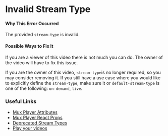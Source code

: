 # Invalid Stream Type

#### Why This Error Occurred

The provided `stream-type` is invalid.

#### Possible Ways to Fix It

If you are a viewer of this video there is not much you can do. The owner of the
video will have to fix this issue.

If you are the owner of this video, `stream-type`is no longer required, so you may consider removing it.
If you still have a use case where you would like to explicitly define the `stream-type`, make sure it or
`default-stream-type` is one of the following: `on-demand`, `live`.

### Useful Links

- [Mux Player Attributes](https://github.com/muxinc/elements/tree/main/packages/mux-player#attributes)
- [Mux Player React Props](https://github.com/muxinc/elements/tree/main/packages/mux-player-react#props)
- [Deprecated Stream Types](https://github.com/muxinc/elements/tree/main/errors/deprecated-stream-type)
- [Play your videos](https://docs.mux.com/guides/video/play-your-videos)
